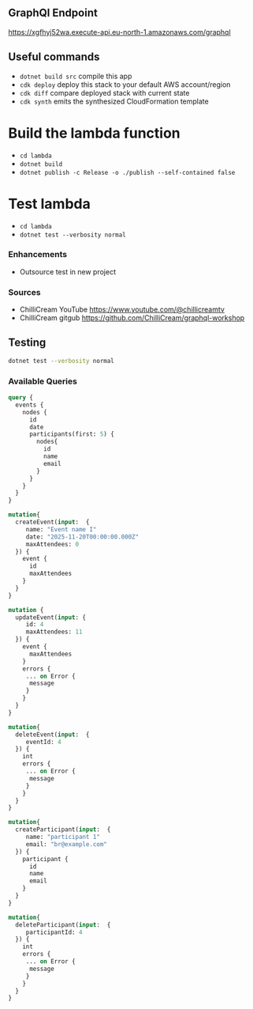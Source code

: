 ## GraphQl Endpoint
https://xgfhyj52wa.execute-api.eu-north-1.amazonaws.com/graphql

## Useful commands
* `dotnet build src` compile this app
* `cdk deploy`       deploy this stack to your default AWS account/region
* `cdk diff`         compare deployed stack with current state
* `cdk synth`        emits the synthesized CloudFormation template

# Build the lambda function
* `cd lambda`
* `dotnet build`
* `dotnet publish -c Release -o ./publish --self-contained false`

# Test lambda
* `cd lambda`
* `dotnet test --verbosity normal`

### Enhancements
* Outsource test in new project

### Sources
* ChilliCream YouTube https://www.youtube.com/@chillicreamtv
* ChilliCream gitgub https://github.com/ChilliCream/graphql-workshop

## Testing
```bash
dotnet test --verbosity normal
```

### Available Queries

```graphql
query {
  events {
    nodes {
      id
      date
      participants(first: 5) {
        nodes{
          id
          name
          email
        }
      }
    }
  }
}
```

```graphql
mutation{
  createEvent(input:  {
     name: "Event name I"
     date: "2025-11-20T00:00:00.000Z"
     maxAttendees: 0
  }) {
    event {
      id
      maxAttendees
    }
  }
}
```

```graphql
mutation {
  updateEvent(input: {
     id: 4
     maxAttendees: 11
  }) {
    event {
      maxAttendees
    }
    errors {
     ... on Error {
      message
     }
    }
  }
}
```

```graphql
mutation{
  deleteEvent(input:  {
     eventId: 4
  }) {
    int
    errors {
     ... on Error {
      message
     }
    }
  }
}
```

```graphql
mutation{
  createParticipant(input:  {
     name: "participant 1"
     email: "br@example.com"
  }) {
    participant {
      id
      name
      email
    }
  }
}
```

```graphql
mutation{
  deleteParticipant(input:  {
     participantId: 4
  }) {
    int
    errors {
     ... on Error {
      message
     }
    }
  }
}
```
